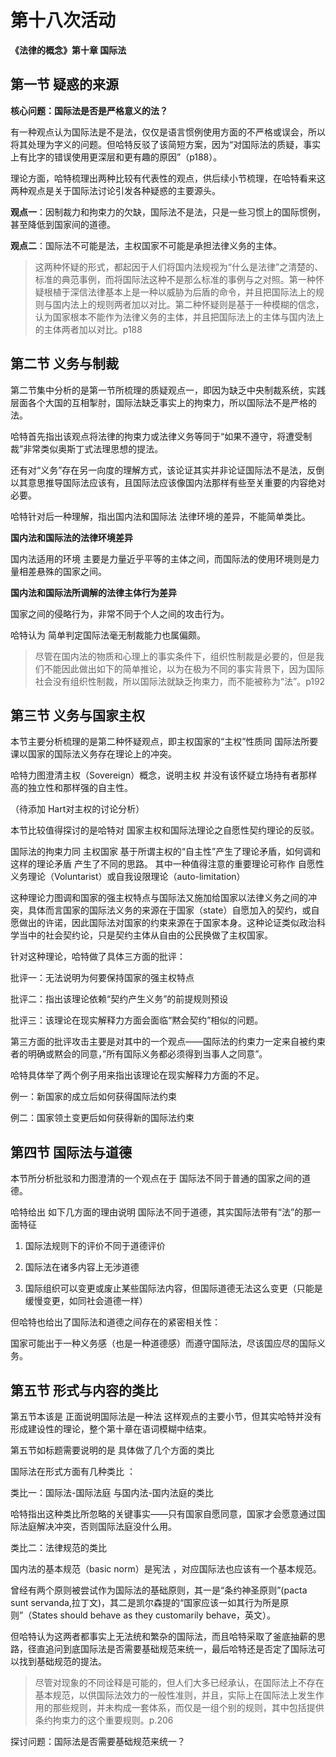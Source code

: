 # 第十八次活动

**《法律的概念》第十章 国际法**

## 第一节 疑惑的来源

**核心问题：国际法是否是严格意义的法？**

有一种观点认为国际法是不是法，仅仅是语言惯例使用方面的不严格或误会，所以将其处理为字义的问题。但哈特反驳了该简短方案，因为“对国际法的质疑，事实上有比字的错误使用更深层和更有趣的原因”（p188）。

理论方面，哈特梳理出两种比较有代表性的观点，供后续小节梳理，在哈特看来这两种观点是关于国际法讨论引发各种疑惑的主要源头。

**观点一**：因制裁力和拘束力的欠缺，国际法不是法，只是一些习惯上的国际惯例，甚至降低到国家间的道德。

**观点二**：国际法不可能是法，主权国家不可能是承担法律义务的主体。

> 这两种怀疑的形式，都起因于人们将国内法规视为“什么是法律”之清楚的、标准的典范事例，而将国际法这种不是那么标准的事例与之对照。第一种怀疑根植于深信法律基本上是一种以威胁为后盾的命令，并且把国际法上的规则与国内法上的规则两者加以对比。第二种怀疑则是基于一种模糊的信念，认为国家根本不能作为法律义务的主体，并且把国际法上的主体与国内法上的主体两者加以对比。p188

## 第二节 义务与制裁

第二节集中分析的是第一节所梳理的质疑观点一，即因为缺乏中央制裁系统，实践层面各个大国的互相掣肘，国际法缺乏事实上的拘束力，所以国际法不是严格的法。

哈特首先指出该观点将法律的拘束力或法律义务等同于“如果不遵守，将遭受制裁”非常类似奥斯丁式法理思想的提法。

还有对“义务”存在另一向度的理解方式，该论证其实并非论证国际法不是法，反倒以其意思推导国际法应该有，且国际法应该像国内法那样有些至关重要的内容绝对必要。

哈特针对后一种理解，指出国内法和国际法 法律环境的差异，不能简单类比。

**国内法和国际法的法律环境差异**

国内法适用的环境 主要是力量近乎平等的主体之间，而国际法的使用环境则是力量相差悬殊的国家之间。

**国内法和国际法所调解的法律主体行为差异**

国家之间的侵略行为，非常不同于个人之间的攻击行为。


哈特认为 简单判定国际法毫无制裁能力也属偏颇。

> 尽管在国内法的物质和心理上的事实条件下，组织性制裁是必要的，但是我们不能因此做出如下的简单推论，以为在极为不同的事实背景下，因为国际社会没有组织性制裁，所以国际法就缺乏拘束力，而不能被称为“法”。p192

## 第三节 义务与国家主权

本节主要分析梳理的是第二种怀疑观点，即主权国家的“主权”性质同 国际法所要课以国家的国际法义务存在理论上的冲突。

哈特力图澄清主权（Sovereign）概念，说明主权 并没有该怀疑立场持有者那样 高的独立性和那样强的自主性。

（待添加 Hart对主权的讨论分析）

本节比较值得探讨的是哈特对 国家主权和国际法理论之自愿性契约理论的反驳。

国际法的拘束力同 主权国家 基于所谓主权的“自主性”产生了理论矛盾，如何调和这样的理论矛盾 产生了不同的思路。
其中一种值得注意的重要理论可称作 自愿性义务理论（Voluntarist）或自我设限理论（auto-limitation）

这种理论力图调和国家的强主权特点与国际法又施加给国家以法律义务之间的冲突，具体而言国家的国际法义务的来源在于国家（state）自愿加入的契约，或自愿做出的许诺，因此国际法对国家的约束来源在于国家本身。这种论证类似政治科学当中的社会契约论，只是契约主体从自由的公民换做了主权国家。

针对这种理论，哈特做了具体三方面的批评：

批评一：无法说明为何要保持国家的强主权特点

批评二：指出该理论依赖“契约产生义务”的前提规则预设

批评三：该理论在现实解释力方面会面临“黙会契约”相似的问题。

第三方面的批评攻击主要是对其中的一个观点——国际法的约束力一定来自被约束者的明确或黙会的同意，”所有国际义务都必须得到当事人之同意”。

哈特具体举了两个例子用来指出该理论在现实解释力方面的不足。

例一：新国家的成立后如何获得国际法约束

例二：国家领土变更后如何获得新的国际法约束


## 第四节 国际法与道德

本节所分析批驳和力图澄清的一个观点在于 国际法不同于普通的国家之间的道德。

哈特给出 如下几方面的理由说明 国际法不同于道德，其实国际法带有“法”的那一面特征

1. 国际法规则下的评价不同于道德评价

2. 国际法在诸多内容上无涉道德

3. 国际组织可以变更或废止某些国际法内容，但国际道德无法这么变更（只能是缓慢变更，如同社会道德一样）

但哈特也给出了国际法和道德之间存在的紧密相关性：

国家可能出于一种义务感（也是一种道德感）而遵守国际法，尽该国应尽的国际义务。


## 第五节 形式与内容的类比

第五节本该是 正面说明国际法是一种法 这样观点的主要小节，但其实哈特并没有 形成建设性的理论，整个第十章在语词模糊中结束。

第五节如标题需要说明的是 具体做了几个方面的类比

国际法在形式方面有几种类比 ：

类比一：国际法-国际法庭 与国内法-国内法庭的类比

哈特指出这种类比所忽略的关键事实——只有国家自愿同意，国家才会愿意通过国际法庭解决冲突，否则国际法庭没什么用。

类比二：法律规范的类比

国内法的基本规范（basic norm）是宪法 ，对应国际法也应该有一个基本规范。

曾经有两个原则被尝试作为国际法的基础原则，其一是“条约神圣原则”(pacta sunt servanda,拉丁文)，其二是凯尔森提的“国家应该一如其行为所是原则”（States should behave as they customarily behave，英文）。

但哈特认为这两者都事实上无法统和繁杂的国际法，而且哈特采取了釜底抽薪的思路，径直追问到底国际法是否需要基础规范来统一，最后哈特还是否定了国际法可以找到基础规范的提法。

> 尽管对现象的不同诠释是可能的，但人们大多已经承认，在国际法上不存在基本规范，以供国际法效力的一般性准则，并且，实际上在国际法上发生作用的那些规则，并未构成一套体系，而仅是一组个别的规则，其中包括提供条约拘束力的这个重要规则。p.206

探讨问题：国际法是否需要基础规范来统一？
